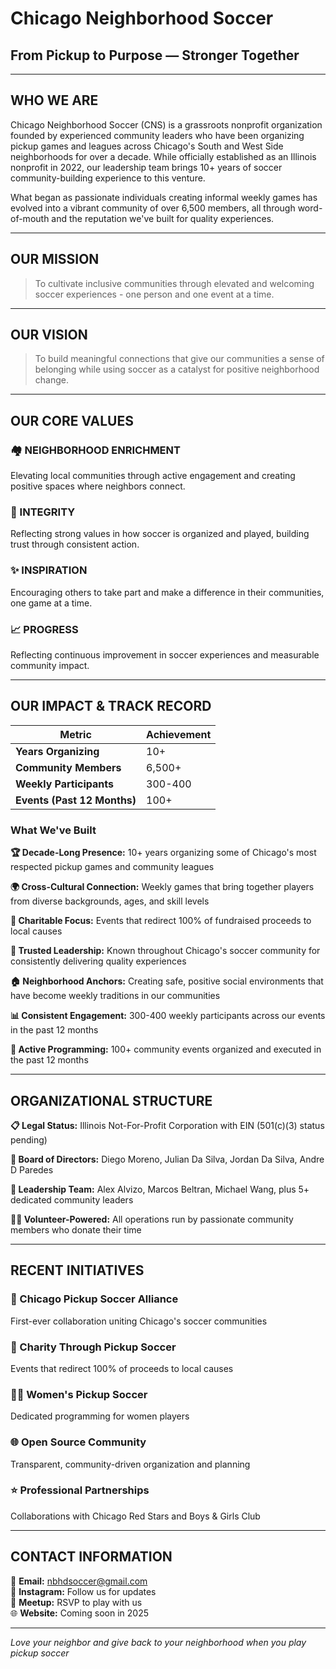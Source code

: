 # Chicago Neighborhood Soccer
## From Pickup to Purpose — Stronger Together

---

## WHO WE ARE

Chicago Neighborhood Soccer (CNS) is a grassroots nonprofit organization founded by experienced community leaders who have been organizing pickup games and leagues across Chicago's South and West Side neighborhoods for over a decade. While officially established as an Illinois nonprofit in 2022, our leadership team brings 10+ years of soccer community-building experience to this venture.

What began as passionate individuals creating informal weekly games has evolved into a vibrant community of over 6,500 members, all through word-of-mouth and the reputation we've built for quality experiences.

---

## OUR MISSION

> To cultivate inclusive communities through elevated and welcoming soccer experiences - one person and one event at a time.

---

## OUR VISION

> To build meaningful connections that give our communities a sense of belonging while using soccer as a catalyst for positive neighborhood change.

---

## OUR CORE VALUES

### 🏘️ NEIGHBORHOOD ENRICHMENT
Elevating local communities through active engagement and creating positive spaces where neighbors connect.

### 🤝 INTEGRITY
Reflecting strong values in how soccer is organized and played, building trust through consistent action.

### ✨ INSPIRATION
Encouraging others to take part and make a difference in their communities, one game at a time.

### 📈 PROGRESS
Reflecting continuous improvement in soccer experiences and measurable community impact.

---

## OUR IMPACT & TRACK RECORD

| Metric | Achievement |
|--------|-------------|
| **Years Organizing** | 10+ |
| **Community Members** | 6,500+ |
| **Weekly Participants** | 300-400 |
| **Events (Past 12 Months)** | 100+ |

### What We've Built

**🏆 Decade-Long Presence:** 10+ years organizing some of Chicago's most respected pickup games and community leagues

**🌍 Cross-Cultural Connection:** Weekly games that bring together players from diverse backgrounds, ages, and skill levels

**💝 Charitable Focus:** Events that redirect 100% of fundraised proceeds to local causes

**🤝 Trusted Leadership:** Known throughout Chicago's soccer community for consistently delivering quality experiences

**🏠 Neighborhood Anchors:** Creating safe, positive social environments that have become weekly traditions in our communities

**📊 Consistent Engagement:** 300-400 weekly participants across our events in the past 12 months

**🎯 Active Programming:** 100+ community events organized and executed in the past 12 months

---

## ORGANIZATIONAL STRUCTURE

**📋 Legal Status:** Illinois Not-For-Profit Corporation with EIN (501(c)(3) status pending)

**👥 Board of Directors:** Diego Moreno, Julian Da Silva, Jordan Da Silva, Andre D Paredes

**🎯 Leadership Team:** Alex Alvizo, Marcos Beltran, Michael Wang, plus 5+ dedicated community leaders

**🙋‍♀️ Volunteer-Powered:** All operations run by passionate community members who donate their time

---

## RECENT INITIATIVES

### 🤝 Chicago Pickup Soccer Alliance
First-ever collaboration uniting Chicago's soccer communities

### 💝 Charity Through Pickup Soccer
Events that redirect 100% of proceeds to local causes

### 👩‍⚽ Women's Pickup Soccer
Dedicated programming for women players

### 🌐 Open Source Community
Transparent, community-driven organization and planning

### ⭐ Professional Partnerships
Collaborations with Chicago Red Stars and Boys & Girls Club

---

## CONTACT INFORMATION

📧 **Email:** nbhdsoccer@gmail.com  
📱 **Instagram:** Follow us for updates  
📅 **Meetup:** RSVP to play with us  
🌐 **Website:** Coming soon in 2025  

---

*Love your neighbor and give back to your neighborhood when you play pickup soccer*